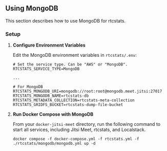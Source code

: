 ## Using MongoDB

This section describes how to use MongoDB for rtcstats.

### Setup


1. **Configure Environment Variables**

    Edit the MongoDB environment variables  in `rtcstats/.env`:
    ```
    # Set the service type. Can be "AWS" or "MongoDB".
    RTCSTATS_SERVICE_TYPE=MongoDB

    ...

    # For MongoDB
    RTCSTATS_MONGODB_URI=mongodb://root:root@mongodb.meet.jitsi:27017
    RTCSTATS_MONGODB_NAME=rtcstats-db
    RTCSTATS_METADATA_COLLECTION=rtcstats-meta-collection
    RTCSTATS_GRIDFS_BUCKET=rtcstats-dump-file-bucket
    ```

2. **Run Docker Compose with MongoDB**

    From your `docker-jitsi-meet` directory, run the following command to start all services, including Jitsi Meet, rtcstats, and Localstack.
    ```shell
    docker compose -f docker-compose.yml -f rtcstats.yml -f ./rtcstats/mongodb/mongodb.yml up -d
    ```